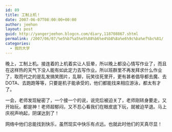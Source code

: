 ```yaml
---
id: 89
title: 工制上机！
date: 2007-06-07T08:00:00+00:00
author: jeehon
layout: post
guid: http://yangerjeehon.blogcn.com/diary,118708867.shtml
permalink: /2007/06/07/%e5%b7%a5%e5%88%b6%e4%b8%8a%e6%9c%ba%ef%bc%81/
categories:
  - 我的大学
---
```

晚上，工制上机。接连着的上机着实让人狂晕，所以晚上都没心情写作业了，而且在这样热的天气下没人能有如此定力去写作业。所以班群里不再发拜求什么作业了，取而代之的是乱发搞笑图片，乱聊，玩笑往死里开，更有甚者倡导都去魔、去DOTA、去跑跑等等，只要是机子能承受的，他们都能找来相应游泳，都太有才了。
    
一会，老师发现秘密了，一个接一个的说，说完后被迫关了，老师刚转身要走，又开始玩，都是神！老师超郁闷，又不忍心看我们在眼皮底下玩，就被迫早退。马上庆祝声响起，阴谋达到了！
    
网络中他们总能找到快乐，虽然现实中快乐有点远。也就此时他们的天真尽显！